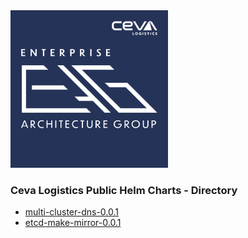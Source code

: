 <html>
<img src='./CEVA_EAG_logo.jpg' width="50% height="50%"/> 
<h3>Ceva Logistics Public Helm Charts - Directory</h3>
</html>
<ul>
<li><a href='https://github.com/cevalogistics/helm/tree/master/charts/stable/multi-cluster-dns' >multi-cluster-dns-0.0.1</a></li>
<li><a href='https://github.com/cevalogistics/helm/tree/master/charts/stable/etcd-make-mirror' >etcd-make-mirror-0.0.1</a></li>
</ul>
